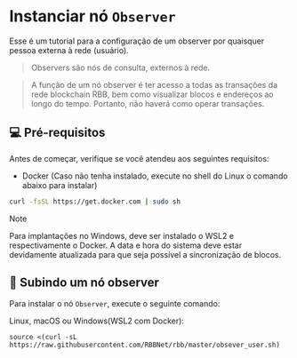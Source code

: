 # Instanciar nó `Observer`

Esse é um tutorial para a configuração de um observer por quaisquer pessoa externa à rede (usuário).

> Observers são nós de consulta, externos à rede.

> A função de um nó observer é ter acesso a todas as transações da rede blockchain RBB, bem como visualizar blocos e endereços ao longo do tempo. Portanto, não haverá como operar transações.

## 💻 Pré-requisitos

Antes de começar, verifique se você atendeu aos seguintes requisitos:

- Docker (Caso não tenha instalado, execute no shell do Linux o comando abaixo para instalar)
```bash
curl -fsSL https://get.docker.com | sudo sh
```

> [!NOTE]
> Para implantações no Windows, deve ser instalado o WSL2 e respectivamente o Docker.
> A data e hora do sistema deve estar devidamente atualizada para que seja possível a sincronização de blocos.

## 🚀 Subindo um nó observer

Para instalar o nó `Observer`, execute o seguinte comando:

Linux, macOS ou Windows(WSL2 com Docker):

```
source <(curl -sL https://raw.githubusercontent.com/RBBNet/rbb/master/obsever_user.sh)

```
